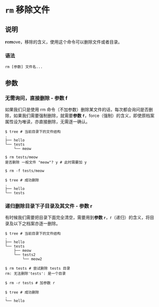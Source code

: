 # `rm` 移除文件

## 说明

**r**e**m**ove，移除的含义，使用这个命令可以删除文件或者目录。

### 语法

```shell
rm [参数] 文件名...
```

## 参数

### 无需询问，直接删除 - 参数 f

如果我们只是使用 rm 命令（不加参数）删除某文件的话，每次都会询问是否删除，如果我们需要强制删除，就需要**参数 `f`**，force（强制）的含义，即使原档案属性设为唯读，亦直接删除，无需逐一确认。

```shell
$ tree # 当前目录下的文件结构
.
├── hello
└── tests
    └── meow

$ rm tests/meow
是否删除 一般文件 "meow"? y # 此时需要加 y

$ rm -f tests/meow

$ tree # 成功删除
.
├── hello
└── tests
```

### 递归删除目录下子目录及其文件 - 参数 r

有时候我们需要把目录下面完全清空，需要用到**参数 `r`**，r（递归）的含义，将目录及以下之档案亦逐一删除。

```shell
$ tree # 当前目录下的文件结构
.
├── hello
└── tests
    ├── meow
    └── tests2
        └── meow2
    
$ rm tests # 尝试删除 tests 目录
rm: 无法删除'tests': 是一个目录

$ rm -r tests # 加参数 r

$ tree # 成功删除
.
└── hello
```